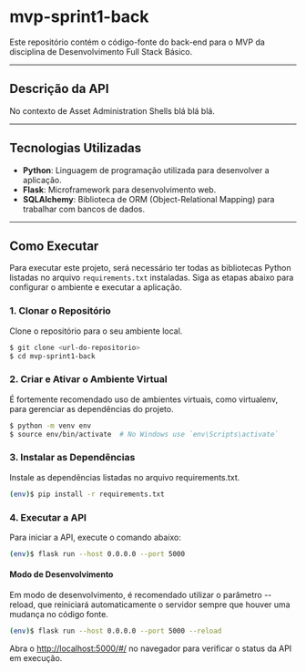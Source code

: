 # mvp-sprint1-back

Este repositório contém o código-fonte do back-end para o MVP da disciplina de Desenvolvimento Full Stack Básico.

---

## Descrição da API

No contexto de Asset Administration Shells blá blá blá.

---

## Tecnologias Utilizadas

- **Python**: Linguagem de programação utilizada para desenvolver a aplicação.
- **Flask**: Microframework para desenvolvimento web.
- **SQLAlchemy**: Biblioteca de ORM (Object-Relational Mapping) para trabalhar com bancos de dados.

---

## Como Executar

Para executar este projeto, será necessário ter todas as bibliotecas Python listadas no arquivo `requirements.txt` instaladas. Siga as etapas abaixo para configurar o ambiente e executar a aplicação.

### 1. Clonar o Repositório

Clone o repositório para o seu ambiente local.

```sh
$ git clone <url-do-repositorio>
$ cd mvp-sprint1-back
```

### 2. Criar e Ativar o Ambiente Virtual

É fortemente recomendado uso de ambientes virtuais, como virtualenv, para gerenciar as dependências do projeto.

```sh
$ python -m venv env
$ source env/bin/activate  # No Windows use `env\Scripts\activate`
```

### 3. Instalar as Dependências

Instale as dependências listadas no arquivo requirements.txt.

```sh
(env)$ pip install -r requirements.txt
```

### 4. Executar a API

Para iniciar a API, execute o comando abaixo:

```sh
(env)$ flask run --host 0.0.0.0 --port 5000
```

#### Modo de Desenvolvimento

Em modo de desenvolvimento, é recomendado utilizar o parâmetro --reload, que reiniciará automaticamente o servidor sempre que houver uma mudança no código fonte.

```sh
(env)$ flask run --host 0.0.0.0 --port 5000 --reload
```

Abra o [http://localhost:5000/#/](http://localhost:5000/#/) no navegador para verificar o status da API em execução.
